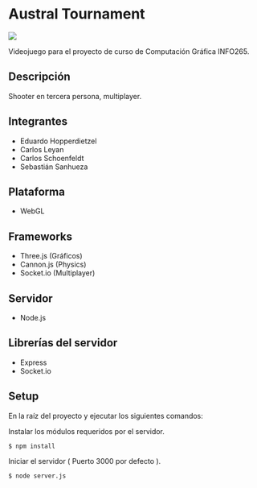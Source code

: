 # Austral Tournament

![](https://i.imgur.com/UQ0Jv8q.jpg)

Videojuego para el proyecto de curso de Computación Gráfica INFO265.

## Descripción
Shooter en tercera persona, multiplayer.


## Integrantes
* Eduardo Hopperdietzel
* Carlos Leyan
* Carlos Schoenfeldt
* Sebastián Sanhueza

## Plataforma
* WebGL

## Frameworks
* Three.js (Gráficos)
* Cannon.js (Physics)
* Socket.io (Multiplayer)

## Servidor
* Node.js

## Librerías del servidor
* Express
* Socket.io

## Setup

En la raíz del proyecto y ejecutar los siguientes comandos:

Instalar los módulos requeridos por el servidor.

```
$ npm install
```
Iniciar el servidor ( Puerto 3000 por defecto ).

```
$ node server.js
```
